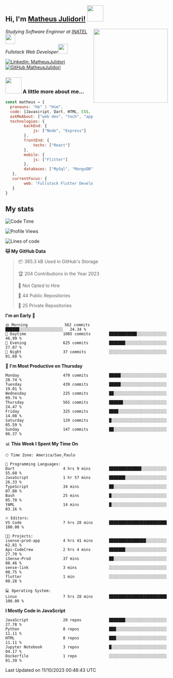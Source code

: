 <h2> Hi, I'm <a href="https://matheusjulidori.github.io" target="_blank">Matheus Julidori!</a> <img src="https://media.giphy.com/media/12oufCB0MyZ1Go/giphy.gif" width="50"></h2>
<img align='right' src="https://media.giphy.com/media/3oKIPnAiaMCws8nOsE/giphy.gif" width="230" height="auto">
<p><em>Studying Software Enginner at <a href="http://www.inatel.br" target="_blank">INATEL</a><img src="https://media.giphy.com/media/fYSnHlufseco8Fh93Z/giphy.gif" width="30"></br>
  Fullstack Web Developer<img src="https://media.giphy.com/media/WUlplcMpOCEmTGBtBW/giphy.gif" width="30">
</em></p>

[![Linkedin: MatheusJulidori](https://img.shields.io/badge/-MatheusJulidori-blue?style=flat-square&logo=Linkedin&logoColor=white&link=https://www.linkedin.com/in/MatheusJulidori/)](https://www.linkedin.com/in/MatheusJulidori/)
[![GitHub MatheusJulidori](https://img.shields.io/github/followers/matheusjulidori?label=follow&style=social)](https://github.com/MatheusJulidori)


### <img src="https://media.giphy.com/media/VgCDAzcKvsR6OM0uWg/giphy.gif" width="50"> A little more about me...  

```javascript
const matheus = {
  pronouns: "He" | "Him",
  code: [Javascript, Dart, HTML, CSS, Python, Java, C++],
  askMeAbout: ["web dev", "tech", "app dev", "games"],
  technologies: {
        backEnd: {
            js: ["Node", "Express"]
        },
        frontEnd: {
            techs: ["React"]
        },
        mobile: {
            js: ["Flitter"]
        },
        databases: ["MySql", "MongoDB","PostgreSQL","MariaDB"],
   },
   currentFocus: {
        web: "Fullstack Flutter Development"
   }
}
```
<h2>My stats</h2>

<!--START_SECTION:waka-->
![Code Time](http://img.shields.io/badge/Code%20Time-368%20hrs%205%20mins-blue)

![Profile Views](http://img.shields.io/badge/Profile%20Views-0-blue)

![Lines of code](https://img.shields.io/badge/From%20Hello%20World%20I%27ve%20Written-7.1%20million%20lines%20of%20code-blue)

**🐱 My GitHub Data** 

> 📦 365.3 kB Used in GitHub's Storage 
 > 
> 🏆 204 Contributions in the Year 2023
 > 
> 🚫 Not Opted to Hire
 > 
> 📜 44 Public Repositories 
 > 
> 🔑 25 Private Repositories 
 > 
**I'm an Early 🐤** 

```text
🌞 Morning                562 commits         ██████░░░░░░░░░░░░░░░░░░░   24.34 % 
🌆 Daytime                1085 commits        ████████████░░░░░░░░░░░░░   46.99 % 
🌃 Evening                625 commits         ███████░░░░░░░░░░░░░░░░░░   27.07 % 
🌙 Night                  37 commits          ░░░░░░░░░░░░░░░░░░░░░░░░░   01.60 % 
```
📅 **I'm Most Productive on Thursday** 

```text
Monday                   479 commits         █████░░░░░░░░░░░░░░░░░░░░   20.74 % 
Tuesday                  439 commits         █████░░░░░░░░░░░░░░░░░░░░   19.01 % 
Wednesday                225 commits         ██░░░░░░░░░░░░░░░░░░░░░░░   09.74 % 
Thursday                 565 commits         ██████░░░░░░░░░░░░░░░░░░░   24.47 % 
Friday                   325 commits         ████░░░░░░░░░░░░░░░░░░░░░   14.08 % 
Saturday                 129 commits         █░░░░░░░░░░░░░░░░░░░░░░░░   05.59 % 
Sunday                   147 commits         ██░░░░░░░░░░░░░░░░░░░░░░░   06.37 % 
```


📊 **This Week I Spent My Time On** 

```text
🕑︎ Time Zone: America/Sao_Paulo

💬 Programming Languages: 
Dart                     4 hrs 9 mins        ██████████████░░░░░░░░░░░   55.60 % 
JavaScript               1 hr 57 mins        ███████░░░░░░░░░░░░░░░░░░   26.33 % 
TypeScript               34 mins             ██░░░░░░░░░░░░░░░░░░░░░░░   07.80 % 
Bash                     25 mins             █░░░░░░░░░░░░░░░░░░░░░░░░   05.70 % 
YAML                     14 mins             █░░░░░░░░░░░░░░░░░░░░░░░░   03.16 % 

🔥 Editors: 
VS Code                  7 hrs 28 mins       █████████████████████████   100.00 % 

🐱‍💻 Projects: 
isense-prod-app          4 hrs 41 mins       ████████████████░░░░░░░░░   62.81 % 
Api-CodeCrew             2 hrs 4 mins        ███████░░░░░░░░░░░░░░░░░░   27.70 % 
iSense-Prod              37 mins             ██░░░░░░░░░░░░░░░░░░░░░░░   08.46 % 
sense-link               3 mins              ░░░░░░░░░░░░░░░░░░░░░░░░░   00.75 % 
flutter                  1 min               ░░░░░░░░░░░░░░░░░░░░░░░░░   00.28 % 

💻 Operating System: 
Linux                    7 hrs 28 mins       █████████████████████████   100.00 % 
```

**I Mostly Code in JavaScript** 

```text
JavaScript               20 repos            ███████░░░░░░░░░░░░░░░░░░   27.78 % 
Python                   8 repos             ███░░░░░░░░░░░░░░░░░░░░░░   11.11 % 
HTML                     8 repos             ███░░░░░░░░░░░░░░░░░░░░░░   11.11 % 
Jupyter Notebook         3 repos             █░░░░░░░░░░░░░░░░░░░░░░░░   04.17 % 
Dockerfile               1 repo              ░░░░░░░░░░░░░░░░░░░░░░░░░   01.39 % 
```




 Last Updated on 11/10/2023 00:48:43 UTC
<!--END_SECTION:waka-->
